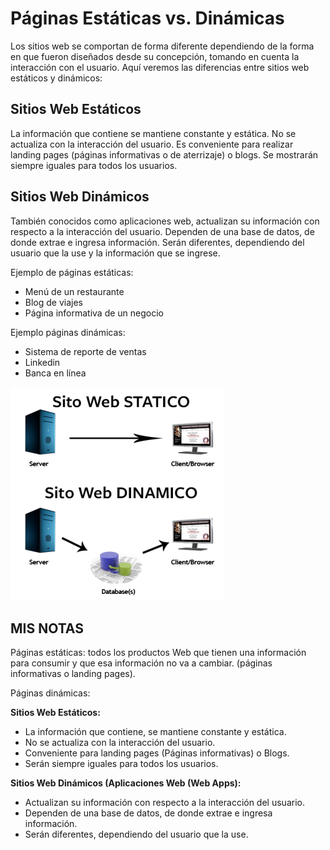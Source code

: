 # Páginas Estáticas vs. Dinámicas

Los sitios web se comportan de forma diferente dependiendo de la forma en que fueron diseñados desde su concepción, tomando en cuenta la interacción con el usuario. Aquí veremos las diferencias entre sitios web estáticos y dinámicos:

## Sitios Web Estáticos

La información que contiene se mantiene constante y estática. No se actualiza con la interacción del usuario. Es conveniente para realizar landing pages (páginas informativas o de aterrizaje) o blogs. Se mostrarán siempre iguales para todos los usuarios.

## Sitios Web Dinámicos

También conocidos como aplicaciones web, actualizan su información con respecto a la interacción del usuario. Dependen de una base de datos, de donde extrae e ingresa información. Serán diferentes, dependiendo del usuario que la use y la información que se ingrese.

Ejemplo de páginas estáticas:

- Menú de un restaurante
- Blog de viajes
- Página informativa de un negocio

Ejemplo páginas dinámicas:

- Sistema de reporte de ventas
- Linkedin
- Banca en línea

![Sitio Web Estático vs Dinámico](./img/estatico-dinamico.webp)

## MIS NOTAS

Páginas estáticas: todos los productos Web que tienen una información para consumir y que esa información no va a cambiar. (páginas informativas o landing pages).

Páginas dinámicas: 


**Sitios Web Estáticos:** 
- La información que contiene, se mantiene constante y estática. 
- No se actualiza con la interacción del usuario.
- Conveniente para landing pages (Páginas informativas) o Blogs.
- Serán siempre iguales para todos los usuarios.

**Sitios Web Dinámicos (Aplicaciones Web (Web Apps):** 
- Actualizan su información con respecto a la interacción del usuario. 
- Dependen de una base de datos, de donde extrae e ingresa información.
- Serán diferentes, dependiendo del usuario que la use.
